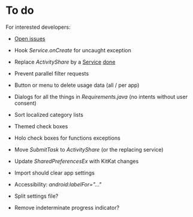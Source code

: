 To do
=====

For interested developers:

* [Open issues](https://github.com/M66B/XPrivacy/issues?state=open)

* Hook *Service.onCreate* for uncaught exception
* Replace *ActivityShare* by a [Service](http://developer.android.com/reference/android/app/Service.html) [done](https://github.com/M66B/XPrivacy/pull/937)
* Prevent parallel filter requests
* Button or menu to delete usage data (all / per app)
* Dialogs for all the things in *Requirements.java* (no intents without user consent)
* Sort localized category lists
* Themed check boxes
* Holo check boxes for functions exceptions
* Move *SubmitTask* to *ActivityShare* (or the replacing service)
* Update *SharedPreferencesEx* with KitKat changes
* Import should clear app settings
* Accessibility: *android:labelFor="..."*

* Split settings file?
* Remove indeterminate progress indicator?
